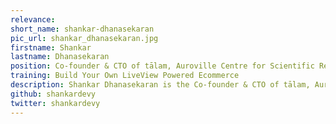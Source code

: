 ```yaml
---
relevance:
short_name: shankar-dhanasekaran
pic_url: shankar_dhanasekaran.jpg
firstname: Shankar
lastname: Dhanasekaran
position: Co-founder & CTO of tālam, Auroville Centre for Scientific Research
training: Build Your Own LiveView Powered Ecommerce
description: Shankar Dhanasekaran is the Co-founder & CTO of tālam, Auroville Centre for Scientific Research. He is also the author of Phoenix Inside Out Book series. As a programmer with more than a decade's worth of experience in various technologies, he has been giving training at local and international conferences. Last year, he gave training on Rebuilding Phoenix at ElixirConf EU.
github: shankardevy
twitter: shankardevy
---
```

